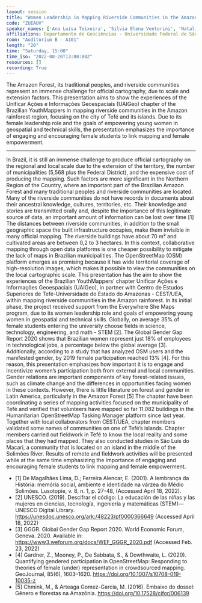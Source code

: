 ```yaml
---
layout: session
title: "Women Leadership in Mapping Riverside Communities in the Amazon Forest Using OSM"
code: "ZUEAUV"
speaker_names: ['Ana Luísa Teixeira', 'Silvia Elena Ventorini', 'Natalia da Silveira Arruda']
affiliations: Departamento de Geociências - Universidade Federal de São João del-Rei; Arizona State University; Youthmappers
room: "Auditorium B - A101"
length: "20"
time: "Saturday, 15:00"
time_iso: "2022-08-20T13:00:00Z"
resources: []
recording: True
---
```


The Amazon Forest, its traditional peoples, and riverside communities represent an immense challenge for official cartography, due to scale and extension factors. This presentation aims to show the experiences of the Unificar Ações e Informações Geoespaciais (UAIGeo) chapter of the Brazilian YouthMappers in mapping riverside communities in the Amazon rainforest region, focusing on the city of Tefé and its islands. Due to its female leadership role and the goals of empowering young women in geospatial and technical skills, the presentation emphasizes the importance of engaging and encouraging female students to link mapping and female empowerment.

<hr>

In Brazil, it is still an immense challenge to produce official cartography on the regional and local scale due to the extension of the territory, the number of municipalities (5,568 plus the Federal District), and the expensive cost of producing the mapping. Such factors are more significant in the Northern Region of the Country, where an important part of the Brazilian Amazon Forest and many traditional peoples and riverside communities are located. Many of the riverside communities do not have records in documents about their ancestral knowledge, cultures, territories, etc. Their knowledge and stories are transmitted orally and, despite the importance of this legitimate source of data, an important amount of information can be lost over time [1] The distances between riverside communities, in addition to the small geographic space the built infrastructure occupies, make them invisible in many official mapping. The riverside buildings have about 70 m² and cultivated areas are between 0,2 to 3 hectares. In this context, collaborative mapping through open data platforms is one cheaper possibility to mitigate the lack of maps in Brazilian municipalities. The OpenStreetMap (OSM) platform emerges as promising because it has wide territorial coverage of high-resolution images, which makes it possible to view the communities on the local cartographic scale.
This presentation has the aim to show the experiences of the Brazilian YouthMappers’ chapter Unificar Ações e Informações Geoespaciais (UAIGeo), in partner with Centro de Estudos Superiores de Tefé-Universidade do Estado do Amazonas - CEST/UEA, within mapping riverside communities in the Amazon rainforest. In its initial phase, the project received support from the Everywhere She Maps program, due to its women leadership role and goals of empowering young women in geospatial and technical skills. Globally, on average 35% of female students entering the university choose fields in science, technology, engineering, and math - STEM [2]. The Global Gender Gap Report 2020 shows that Brazilian women represent just 18% of employees in technological jobs, a percentage below the global average [3]. Additionally, according to a study that has analyzed OSM users and the manifested gender, by 2019 female participation reached 13% [4]. For this reason, this presentation emphasizes how important it is to engage and incentivize women’s participation both from external and local communities. Gender relations are important components of key forest-related issues, such as climate change and the differences in opportunities facing women in these contexts. However, there is little literature on forest and gender in Latin America, particularly in the Amazon Forest [5] The chapter have been coordinating a series of mapping activities focused on the municipality of Tefé and verified that volunteers have mapped so far 11.082 buildings in the Humanitarian OpenStreetMap Tasking Manager platform since last year. Together with local collaborators from CEST/UEA, chapter members validated some names of communities on one of Tefé’s islands. Chapter members carried out fieldwork in Tefé to know the local reality and some places that they had mapped. They also conducted studies in São Luís do Macari, a community that is located on an island in the middle of the Solimões River. Results of remote and fieldwork activities will be presented while at the same time emphasizing the importance of engaging and encouraging female students to link mapping and female empowerment.

* [1] De Magalhães Lima, D.; Ferreira Alencar, E. (2001). A lembrança da História: memória social, ambiente e identidade na várzea do Médio Solimões. Lusotopie, v. 8, n. 1, p. 27-48, (Accessed April 18, 2022).
* [2] UNESCO. (2019). Descifrar el código: La educación de las niñas y las mujeres en ciencias, tecnología, ingeniería y matemáticas (STEM)—UNESCO Digital Library. https://unesdoc.unesco.org/ark:/48223/pf0000366649 (Accessed April 18, 2022)
* [3] GGGR. Global Gender Gap Report 2020. World Economic Forum, Geneva. 2020. Available in: https://www3.weforum.org/docs/WEF_GGGR_2020.pdf (Accessed Feb. 23, 2022)
* [4] Gardner, Z., Mooney, P., De Sabbata, S., &amp; Dowthwaite, L. (2020). Quantifying gendered participation in OpenStreetMap: Responding to theories of female (under) representation in crowdsourced mapping. GeoJournal, 85(6), 1603–1620. https://doi.org/10.1007/s10708-019-10035-z
* [5] Chmink, M., &amp; Arteaga Gomez-Garcia, M. (2016). Embaixo do dossel: Gênero e florestas na Amazônia. https://doi.org/10.17528/cifor/006139


